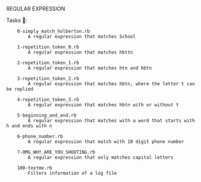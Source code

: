 REGULAR EXPRESSION

Tasks 📃:

        0-simply_match_holberton.rb
            A regular expression that matches School

        1-repetition_token_0.rb
            A regular expression that matches hbttn

        2-repetition_token_1.rb
            A regular expression that matches htn and hbtn

        3-repetition_token_2.rb
            A regular expression that matches hbtn, where the letter t can be replied

        4-repetition_token_3.rb
            A regular expression that matches hbtn with or without t

        5-beginning_and_end.rb
            A regular expression that matches with a word that starts with h and ends with n

        6-phone_number.rb
            A regular expression that match with 10 digit phone number

        7-OMG_WHY_ARE_YOU_SHOUTING.rb
            A regular expression that only matches capital letters
            
        100-textme.rb
            Filters information of a log file
        
